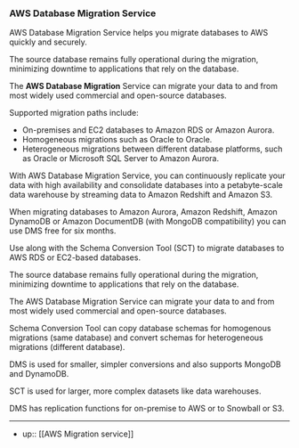 ### AWS Database Migration Service

AWS Database Migration Service helps you migrate databases to AWS quickly and securely.

The source database remains fully operational during the migration, minimizing downtime to
applications that rely on the database.

The **AWS Database Migration** Service can migrate your data to and from most widely used
commercial and open-source databases.

Supported migration paths include:

- On-premises and EC2 databases to Amazon RDS or Amazon Aurora.
- Homogeneous migrations such as Oracle to Oracle.
- Heterogeneous migrations between different database platforms, such as Oracle or
    Microsoft SQL Server to Amazon Aurora.

With AWS Database Migration Service, you can continuously replicate your data with high
availability and consolidate databases into a petabyte-scale data warehouse by streaming data to  Amazon Redshift and Amazon S3.

When migrating databases to Amazon Aurora, Amazon Redshift, Amazon DynamoDB or Amazon DocumentDB (with MongoDB compatibility) you can use DMS free for six months.

Use along with the Schema Conversion Tool (SCT) to migrate databases to AWS RDS or EC2-based databases.

The source database remains fully operational during the migration, minimizing downtime to
applications that rely on the database.

The AWS Database Migration Service can migrate your data to and from most widely used
commercial and open-source databases.

Schema Conversion Tool can copy database schemas for homogenous migrations (same database)
and convert schemas for heterogeneous migrations (different database).

DMS is used for smaller, simpler conversions and also supports MongoDB and DynamoDB.

SCT is used for larger, more complex datasets like data warehouses.

DMS has replication functions for on-premise to AWS or to Snowball or S3.


----

- up:: [[AWS Migration service]]